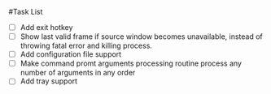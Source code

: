 #Task List

- [ ] Add exit hotkey
- [ ] Show last valid frame if source window becomes unavailable,
 instead of throwing fatal error and killing process.
- [ ] Add configuration file support
- [ ] Make command promt arguments processing routine process any number of 
arguments in any order
- [ ] Add tray support